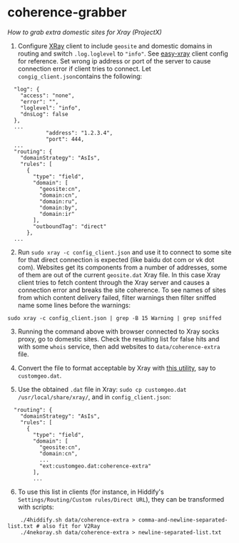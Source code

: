 # coherence-grabber

*How to grab extra domestic sites for Xray (ProjectX)*

1. Configure [XRay](https://xtls.github.io/en/) client to include `geosite` and domestic domains in routing and switch `.log.loglevel` to
   `"info"`. See [easy-xray](https://github.com/EvgenyNerush/easy-xray) client config for reference. Set wrong ip address or port of the
   server to cause connection error if client tries to connect. Let `congig_client.json`contains the following:
```
  "log": {
    "access": "none",
    "error": "",
    "loglevel": "info",
    "dnsLog": false
  },
  ...
            "address": "1.2.3.4",
            "port": 444,
  ...
  "routing": {
    "domainStrategy": "AsIs",
    "rules": [
      {
        "type": "field",
        "domain": [
          "geosite:cn",
          "domain:cn",
          "domain:ru",
          "domain:by",
          "domain:ir"
        ],
        "outboundTag": "direct"
      },
  ...
```

2. Run `sudo xray -c config_client.json` and use it to connect to some site for that direct connection is expected (like baidu dot com or vk
   dot com). Websites get its components from a number of addresses, some of them are out of the current `geosite.dat` Xray file. In this
   case Xray client tries to fetch content through the Xray server and causes a connection error and breaks the site coherence. To see names
   of sites from which content delivery failed, filter warnings then filter sniffed name some lines before the warnings:
```
sudo xray -c config_client.json | grep -B 15 Warning | grep sniffed
```

3. Running the command above with browser connected to Xray socks proxy, go to domestic sites. Check the resulting list for false hits and
   with some `whois` service, then add websites to `data/coherence-extra` file.

4. Convert the file to format acceptable by Xray with [this utility](https://github.com/v2fly/domain-list-community), say to
   `customgeo.dat`.

5. Use the obtained `.dat` file in Xray: `sudo cp customgeo.dat /usr/local/share/xray/`, and in `config_client.json`:
```
  "routing": {
    "domainStrategy": "AsIs",
    "rules": [
      {
        "type": "field",
        "domain": [
          "geosite:cn",
          "domain:cn",
          ...
          "ext:customgeo.dat:coherence-extra"
        ],
        ...
```

6. To use this list in clients (for instance, in Hiddify's `Settings/Routing/Custom rules/Direct URL`), they can be transformed with
   scripts:
```
    ./4hiddify.sh data/coherence-extra > comma-and-newline-separated-list.txt # also fit for V2Ray
    ./4nekoray.sh data/coherence-extra > newline-separated-list.txt
```

